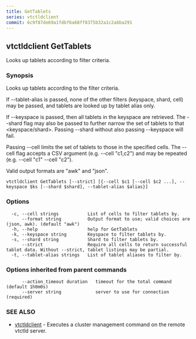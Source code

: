 ```yaml
---
title: GetTablets
series: vtctldclient
commit: 6c9f87de69a1fdbf6a68ff8375b32a1c2abba291
---
```

## vtctldclient GetTablets

Looks up tablets according to filter criteria.

### Synopsis

Looks up tablets according to the filter criteria.

If --tablet-alias is passed, none of the other filters (keyspace, shard, cell) may
be passed, and tablets are looked up by tablet alias only.

If --keyspace is passed, then all tablets in the keyspace are retrieved. The
--shard flag may also be passed to further narrow the set of tablets to that
<keyspace/shard>. Passing --shard without also passing --keyspace will fail.

Passing --cell limits the set of tablets to those in the specified cells. The
--cell flag accepts a CSV argument (e.g. --cell "c1,c2") and may be repeated
(e.g. --cell "c1" --cell "c2").

Valid output formats are "awk" and "json".

```
vtctldclient GetTablets [--strict] [{--cell $c1 [--cell $c2 ...], --keyspace $ks [--shard $shard], --tablet-alias $alias}]
```

### Options

```
  -c, --cell strings           List of cells to filter tablets by.
      --format string          Output format to use; valid choices are (json, awk). (default "awk")
  -h, --help                   help for GetTablets
  -k, --keyspace string        Keyspace to filter tablets by.
  -s, --shard string           Shard to filter tablets by.
      --strict                 Require all cells to return successful tablet data. Without --strict, tablet listings may be partial.
  -t, --tablet-alias strings   List of tablet aliases to filter by.
```

### Options inherited from parent commands

```
      --action_timeout duration   timeout for the total command (default 1h0m0s)
      --server string             server to use for connection (required)
```

### SEE ALSO

* [vtctldclient](../)	 - Executes a cluster management command on the remote vtctld server.

